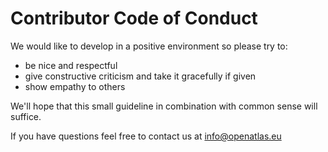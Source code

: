 # Contributor Code of Conduct

We would like to develop in a positive environment so please try to:

* be nice and respectful
* give constructive criticism and take it gracefully if given
* show empathy to others

We'll hope that this small guideline in combination with common sense will suffice.

If you have questions feel free to contact us at <info@openatlas.eu>
